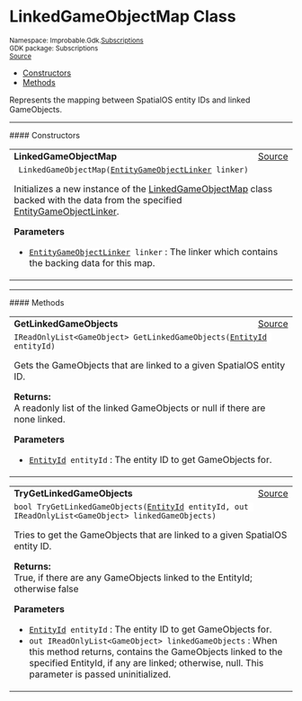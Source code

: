
# LinkedGameObjectMap Class
<sup>
Namespace: Improbable.Gdk.<a href="{{urlRoot}}/api/subscriptions-index">Subscriptions</a><br/>
GDK package: Subscriptions<br/>
<a href="https://www.github.com/spatialos/gdk-for-unity/blob/51790202/workers/unity/Packages/io.improbable.gdk.core/Subscriptions/LinkedGameObjectMap.cs/#L10">Source</a>
<style>
a code {
                    padding: 0em 0.25em!important;
}
code {
                    background-color: #ffffff!important;
}
</style>
</sup>
<nav id="pageToc" class="page-toc"><ul><li><a href="#constructors">Constructors</a>
<li><a href="#methods">Methods</a>
</ul></nav>

</p>



<p>Represents the mapping between SpatialOS entity IDs and linked GameObjects. </p>












</p>
<hr style="width:100%; border-top-color:#d8d8d8" />
#### Constructors


</p>




<table width="100%">
    <tr>
        <td style="border-right:none"><a id="linkedgameobjectmap-entitygameobjectlinker"></a><b>LinkedGameObjectMap</b></td>
        <td style="border-left:none; text-align:right"><a href="https://www.github.com/spatialos/gdk-for-unity/blob/51790202/workers/unity/Packages/io.improbable.gdk.core/Subscriptions/LinkedGameObjectMap.cs/#L19">Source</a></td>
    </tr>
    <tr>
        <td colspan="2">
<code> LinkedGameObjectMap(<a href="{{urlRoot}}/api/subscriptions/entity-game-object-linker">EntityGameObjectLinker</a> linker)</code></p>
Initializes a new instance of the <a href="{{urlRoot}}/api/subscriptions/linked-game-object-map">LinkedGameObjectMap</a> class backed with the data from the specified <a href="{{urlRoot}}/api/subscriptions/entity-game-object-linker">EntityGameObjectLinker</a>. 


</p>

<b>Parameters</b>

<ul>
<li><code><a href="{{urlRoot}}/api/subscriptions/entity-game-object-linker">EntityGameObjectLinker</a> linker</code> : The linker which contains the backing data for this map.</li>
</ul>





</td>
    </tr>
</table>




</p>
<hr style="width:100%; border-top-color:#d8d8d8" />
#### Methods


</p>




<table width="100%">
    <tr>
        <td style="border-right:none"><a id="getlinkedgameobjects-entityid"></a><b>GetLinkedGameObjects</b></td>
        <td style="border-left:none; text-align:right"><a href="https://www.github.com/spatialos/gdk-for-unity/blob/51790202/workers/unity/Packages/io.improbable.gdk.core/Subscriptions/LinkedGameObjectMap.cs/#L29">Source</a></td>
    </tr>
    <tr>
        <td colspan="2">
<code>IReadOnlyList&lt;GameObject&gt; GetLinkedGameObjects(<a href="{{urlRoot}}/api/core/entity-id">EntityId</a> entityId)</code></p>
Gets the GameObjects that are linked to a given SpatialOS entity ID. 
</p><b>Returns:</b></br>A readonly list of the linked GameObjects or null if there are none linked.

</p>

<b>Parameters</b>

<ul>
<li><code><a href="{{urlRoot}}/api/core/entity-id">EntityId</a> entityId</code> : The entity ID to get GameObjects for.</li>
</ul>





</td>
    </tr>
</table>


<table width="100%">
    <tr>
        <td style="border-right:none"><a id="trygetlinkedgameobjects-entityid-out-ireadonlylist-gameobject"></a><b>TryGetLinkedGameObjects</b></td>
        <td style="border-left:none; text-align:right"><a href="https://www.github.com/spatialos/gdk-for-unity/blob/51790202/workers/unity/Packages/io.improbable.gdk.core/Subscriptions/LinkedGameObjectMap.cs/#L43">Source</a></td>
    </tr>
    <tr>
        <td colspan="2">
<code>bool TryGetLinkedGameObjects(<a href="{{urlRoot}}/api/core/entity-id">EntityId</a> entityId, out IReadOnlyList&lt;GameObject&gt; linkedGameObjects)</code></p>
Tries to get the GameObjects that are linked to a given SpatialOS entity ID. 
</p><b>Returns:</b></br>True, if there are any GameObjects linked to the EntityId; otherwise false

</p>

<b>Parameters</b>

<ul>
<li><code><a href="{{urlRoot}}/api/core/entity-id">EntityId</a> entityId</code> : The entity ID to get GameObjects for.</li>
<li><code>out IReadOnlyList&lt;GameObject&gt; linkedGameObjects</code> : When this method returns, contains the GameObjects linked to the specified EntityId, if any are linked; otherwise, null. This parameter is passed uninitialized. </li>
</ul>





</td>
    </tr>
</table>






